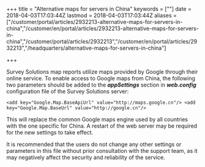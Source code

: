﻿+++
title = "Alternative maps for servers in China"
keywords = [""]
date = 2018-04-03T17:03:44Z
lastmod = 2018-04-03T17:03:44Z
aliases = ["/customer/portal/articles/2932213-alternative-maps-for-servers-in-china","/customer/en/portal/articles/2932213-alternative-maps-for-servers-in-china","/customer/portal/articles/2932213","/customer/en/portal/articles/2932213","/headquarters/alternative-maps-for-servers-in-china"]

+++

Survey Solutions map reports utilize maps provided by Google through
their online service. To enable access to Google maps from China, the
following two parameters should be added to the ***appSettings***
section in ***web.config*** configuration file of the Survey Solutions
server:  
  
`<add key="Google.Map.BaseApiUrl" value="http://maps.google.cn"/> <add key="Google.Map.BaseUrl" value="http://google.cn"/>`  
  
This will replace the common Google maps engine used by all countries
with the one specific for China. A restart of the web server may be
required for the new settings to take effect.  
  
It is recommended that the users do not change any other settings or
parameters in this file without prior consultation with the support
team, as it may negatively affect the security and reliability of the
service.
